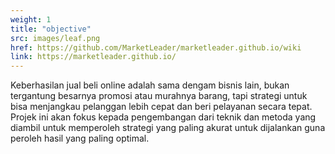 ```yaml
---
weight: 1
title: "objective"
src: images/leaf.png
href: https://github.com/MarketLeader/marketleader.github.io/wiki
link: https://marketleader.github.io/
---
```

Keberhasilan jual beli online adalah sama dengam bisnis lain, bukan tergantung besarnya promosi atau murahnya barang, tapi strategi untuk bisa menjangkau pelanggan lebih cepat dan beri pelayanan secara tepat. Projek ini akan fokus kepada pengembangan dari teknik dan metoda yang diambil untuk memperoleh strategi yang paling akurat untuk dijalankan guna peroleh hasil yang paling optimal.
